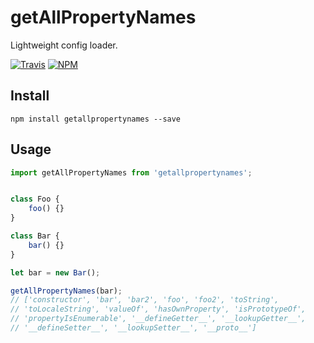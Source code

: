 getAllPropertyNames
=========

Lightweight config loader.

[![Travis](https://img.shields.io/travis/malte-wessel/getallpropertynames.svg?style=flat-square)](https://travis-ci.org/malte-wessel/superconfig)
[![NPM](https://img.shields.io/badge/npm-getallpropertynames-brightgreen.svg?style=flat-square)]()


## Install

````
npm install getallpropertynames --save
````

## Usage
````javascript
import getAllPropertyNames from 'getallpropertynames';


class Foo {
    foo() {}
}

class Bar {
    bar() {}
}

let bar = new Bar();

getAllPropertyNames(bar); 
// ['constructor', 'bar', 'bar2', 'foo', 'foo2', 'toString', 
// 'toLocaleString', 'valueOf', 'hasOwnProperty', 'isPrototypeOf', 
// 'propertyIsEnumerable', '__defineGetter__', '__lookupGetter__', 
// '__defineSetter__', '__lookupSetter__', '__proto__']

````
